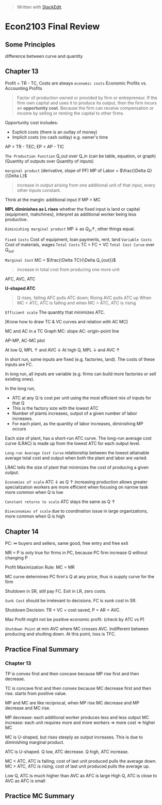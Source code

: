 


> Written with [StackEdit](https://stackedit.io/).

# Econ2103 Final Review

## Some Principles

difference between curve and quantity

## Chapter 13

Profit = TR - TC, Costs are always `economic costs`
Economic Profits vs. Accounting Profits

> Factor of production owned or provided by firm or entrepreneur. If the firm own capital and uses it to produce its output, then the firm incurs an **opportunity cost**. Because the firm can receive compensation or income by selling or renting the capital to other firms.

Opportunity cost includes:
- Explicit costs (there is an outlay of money)
- Implicit costs (no cash outlay) e.g. owner's time

AP = TR - TEC; EP = AP - TIC

`The Production Function` Q_out over Q_in (can be table, equation, or graph)
(Quantity of outputs over Quantity of inputs)

`marginal product` (derivative, slope of PF) MP of Labor = $\frac{\Delta Q}{\Delta L}$ 
>  increase in output arising from one additional unit of that input, every other inputs constant. 

Think at the margin: additional input if MP > MC

**MPL diminishes as L rises** whether the fixed input is land or capital (equipment, mahchines), interpret as additional worker being less productive.

`Diminishing marginal product` MP $\downarrow$ as $Q_{in} \uparrow$, other things equal.

`Fixed Costs` Cost of equipment, loan payments, rent, land
`Variable Costs` Cost of materials, wages
`Total Costs` TC = FC + VC
`Total Cost Curve` over $Q_{out}$

`Marginal Cost` MC = $\frac{\Delta TC}{\Delta Q_{out}}$
> increase in total cost from producing one more unit

AFC, AVC, ATC

**U-shaped ATC** 
> Q rises, falling AFC pulls ATC down; Rising AVC pulls ATC up
> When MC < ATC, ATC is falling and when MC > ATC, ATC is rising

`Efficient scale` The quantity that minimizes ATC.

[Know how to draw TC & VC curves and relation with AC MC]

MC and AC in a TC Graph
MC: slope
AC: origin-point line

AP-MP, AC-MC plot

At low Q, MPL $\uparrow$ and AVC $\downarrow$
At high Q, MPL $\downarrow$ and AVC $\uparrow$

In short run, some inputs are fixed (e.g. factories, land). The costs of these inputs are FC. 

In long run, all inputs are variable (e.g. firms can build more factories or sell existing ones). 

In the long run,
- ATC at any Q is cost per unit using the most efficient mix of inputs for that Q
- This is the factory size with the lowest ATC
- Number of plants increases, output of a given number of labor increases.
- For each plant, as the quantity of labor increases, diminishing MP occurs

Each size of plant, has a short-run ATC curve. The long-run average cost curve (LRAC) is made up from the lowest ATC for each output level.

`Long-run Average Cost Curve` relationship between the lowest attainable average total cost and output when both the plant and labor are varied. 

LRAC tells the size of plant that minimizes the cost of producing a given output.

`Economies of scale`
ATC $\downarrow$ as Q $\uparrow$
increasing production allows greater specialization
workers are more efficient when focusing on narrow task
more common when Q is low

 `Constant returns to scale` 
ATC stays the same as Q $\uparrow$

`Diseconomies of scale`
due to coordination issue in large organizations, more common when Q is high

## Chapter 14

PC: $\infty$ buyers and sellers, same good, free entry and free exit

MR = P is only true for firms in PC, because PC firm increase Q without changing P

Profit Maximization Rule: MC = MR

MC curve determines PC firm's Q at any price, thus is supply curve for the firm

Shutdown in SR, still pay FC. Exit in LR, zero costs.

`Sunk Cost` should be irrelevant to decisions. FC is sunk cost in SR.

Shutdown Decision:
TR < VC = cost saved, P = AR < AVC.

Max Profit might not be positive economic profit. (check by ATC vs P)

`Shutdown Point` at min AVC where MC crosses AVC. Indifferent between producing and shutting down.  At this point, loss is TFC.





## Practice Final Summary

### Chapter 13

TP is convex first and then concave because MP rise first and then decrease.

TC is concave first and then convex because MC decrease first and then rise. starts from positive value.

MP and MC are like reciprocal, when MP rise MC decrease and MP decrease and MC rise. 

MP decrease: each additional worker produces less and less output
MC increase: each unit requires more and more workers => more cost => higher MC

MC is U-shaped, but rises steeply as output increases. This is due to diminishing marginal product. 

ATC is U-shaped. Q low, ATC decrease. Q high, ATC increase.

MC < ATC, ATC is falling; cost of last unit produced pulls the average down.
MC > ATC, ATC is rising; cost of last unit produced pulls the average up.

Low Q, ATC is much higher than AVC as AFC is large
High Q, ATC is close to AVC as AFC is small

## Practice MC Summary



<!--stackedit_data:
eyJoaXN0b3J5IjpbMTA3MTc3MTAxMCwtMTc4MTIzOTgyNSwtMT
g3ODAwNTg0NiwtMTU5NTQyOTA1NiwxMDU1NDkzNTU0LC0xODEy
MzIyODEyLC00MjUwOTQ3OTEsLTE1MDg4NDU1NjYsNjA2NjU4MT
c3LDQ2MzgyMTkwMSwxMjc5NTAxNDA1LDEwNDUxMzI2NjcsMTYz
ODE4NjAxOCwtMTAxMjgzOTc3NCwtMTk5NTk2MTIxNSwxMzQyMj
U4NDU3LDE0OTU2NDA1ODcsLTU1NjMwNjE0NSwtMTg0NDg3NTMw
MV19
-->